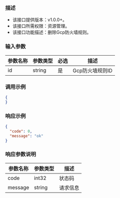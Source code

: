 ### 描述

- 该接口提供版本：v1.0.0+。
- 该接口所需权限：资源管理。
- 该接口功能描述：删除Gcp防火墙规则。

### 输入参数

| 参数名称 | 参数类型   | 必选  | 描述         |
|------|--------|-----|------------|
| id   | string | 是   | Gcp防火墙规则ID |

### 调用示例

```json
{
}
```

### 响应示例

```json
{
  "code": 0,
  "message": "ok"
}
```

### 响应参数说明

| 参数名称    | 参数类型   | 描述   |
|---------|--------|------|
| code    | int32  | 状态码  |
| message | string | 请求信息 |
